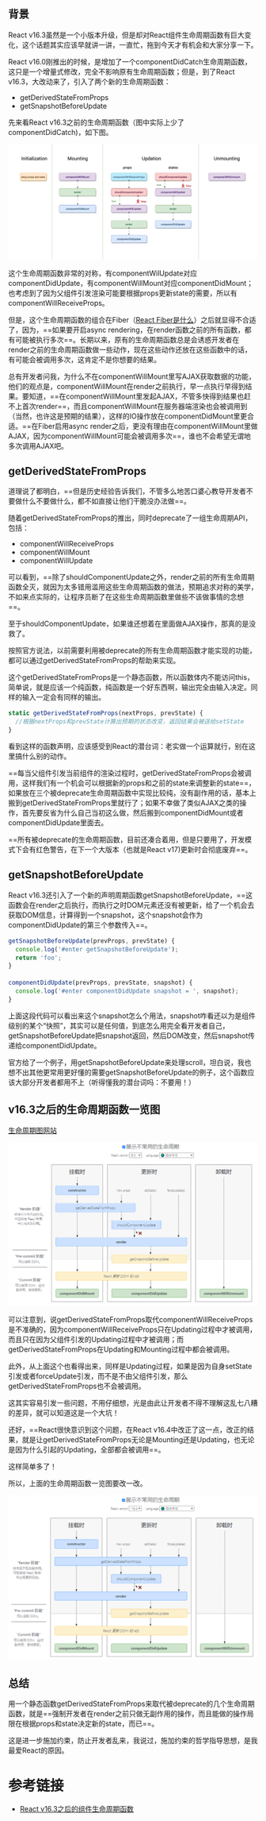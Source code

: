 ## 背景
React v16.3虽然是一个小版本升级，但是却对React组件生命周期函数有巨大变化，这个话题其实应该早就讲一讲，一直忙，拖到今天才有机会和大家分享一下。

React v16.0刚推出的时候，是增加了一个componentDidCatch生命周期函数，这只是一个增量式修改，完全不影响原有生命周期函数；但是，到了React v16.3，大改动来了，引入了两个新的生命周期函数：
- getDerivedStateFromProps
- getSnapshotBeforeUpdate

先来看React v16.3之前的生命周期函数（图中实际上少了componentDidCatch)，如下图。

![](../imgs/react-v16-3-life-cycle-fun.png)

这个生命周期函数非常的对称，有componentWilUpdate对应componentDidUpdate，有componentWillMount对应componentDidMount；也考虑到了因为父组件引发渲染可能要根据props更新state的需要，所以有componentWillReceiveProps。

但是，这个生命周期函数的组合在Fiber（[React Fiber是什么](https://zhuanlan.zhihu.com/p/26027085)）之后就显得不合适了，因为，==如果要开启async rendering，在render函数之前的所有函数，都有可能被执行多次==。长期以来，原有的生命周期函数总是会诱惑开发者在render之前的生命周期函数做一些动作，现在这些动作还放在这些函数中的话，有可能会被调用多次，这肯定不是你想要的结果。

总有开发者问我，为什么不在componentWillMount里写AJAX获取数据的功能，他们的观点是，componentWillMount在render之前执行，早一点执行早得到结果。要知道，==在componentWillMount里发起AJAX，不管多快得到结果也赶不上首次render==，而且componentWillMount在服务器端渲染也会被调用到（当然，也许这是预期的结果），这样的IO操作放在componentDidMount里更合适。==在Fiber启用async render之后，更没有理由在componentWillMount里做AJAX，因为componentWillMount可能会被调用多次==，谁也不会希望无谓地多次调用AJAX吧。

## getDerivedStateFromProps
道理说了都明白，==但是历史经验告诉我们，不管多么地苦口婆心教导开发者不要做什么不要做什么，都不如直接让他们干脆没办法做==。

随着getDerivedStateFromProps的推出，同时deprecate了一组生命周期API，包括：
- componentWillReceiveProps
- componentWillMount
- componentWillUpdate

可以看到，==除了shouldComponentUpdate之外，render之前的所有生命周期函数全灭，就因为太多错用滥用这些生命周期函数的做法，预期追求对称的美学，不如来点实际的，让程序员断了在这些生命周期函数里做些不该做事情的念想==。

至于shouldComponentUpdate，如果谁还想着在里面做AJAX操作，那真的是没救了。

按照官方说法，以前需要利用被deprecate的所有生命周期函数才能实现的功能，都可以通过getDerivedStateFromProps的帮助来实现。

这个getDerivedStateFromProps是一个静态函数，所以函数体内不能访问this，简单说，就是应该一个纯函数，纯函数是一个好东西啊，输出完全由输入决定。同样的输入一定会有同样的输出。

```js
static getDerivedStateFromProps(nextProps, prevState) {
  //根据nextProps和prevState计算出预期的状态改变，返回结果会被送给setState
}
```

看到这样的函数声明，应该感受到React的潜台词：老实做一个运算就行，别在这里搞什么别的动作。

==每当父组件引发当前组件的渲染过程时，getDerivedStateFromProps会被调用，这样我们有一个机会可以根据新的props和之前的state来调整新的state==，如果放在三个被deprecate生命周期函数中实现比较纯，没有副作用的话，基本上搬到getDerivedStateFromProps里就行了；如果不幸做了类似AJAX之类的操作，首先要反省为什么自己当初这么做，然后搬到componentDidMount或者componentDidUpdate里面去。

==所有被deprecate的生命周期函数，目前还凑合着用，但是只要用了，开发模式下会有红色警告，在下一个大版本（也就是React v17)更新时会彻底废弃==。

## getSnapshotBeforeUpdate
React v16.3还引入了一个新的声明周期函数getSnapshotBeforeUpdate，==这函数会在render之后执行，而执行之时DOM元素还没有被更新，给了一个机会去获取DOM信息，计算得到一个snapshot，这个snapshot会作为componentDidUpdate的第三个参数传入==。
```js
getSnapshotBeforeUpdate(prevProps, prevState) {
  console.log('#enter getSnapshotBeforeUpdate');
  return 'foo';
}

componentDidUpdate(prevProps, prevState, snapshot) {
  console.log('#enter componentDidUpdate snapshot = ', snapshot);
}
```
上面这段代码可以看出来这个snapshot怎么个用法，snapshot咋看还以为是组件级别的某个“快照”，其实可以是任何值，到底怎么用完全看开发者自己，getSnapshotBeforeUpdate把snapshot返回，然后DOM改变，然后snapshot传递给componentDidUpdate。

官方给了一个例子，用getSnapshotBeforeUpdate来处理scroll，坦白说，我也想不出其他更常用更好懂的需要getSnapshotBeforeUpdate的例子，这个函数应该大部分开发者都用不上（听得懂我的潜台词吗：不要用！）
## v16.3之后的生命周期函数一览图
[生命周期图网站](https://projects.wojtekmaj.pl/react-lifecycle-methods-diagram/)

![](../imgs/react-v16-3-life-cycle-pic-1.png)

可以注意到，说getDerivedStateFromProps取代componentWillReceiveProps是不准确的，因为componentWillReceiveProps只在Updating过程中才被调用，而且只在因为父组件引发的Updating过程中才被调用；而getDerivedStateFromProps在Updating和Mounting过程中都会被调用。

此外，从上面这个也看得出来，同样是Updating过程，如果是因为自身setState引发或者forceUpdate引发，而不是不由父组件引发，那么getDerivedStateFromProps也不会被调用。

这其实容易引发一些问题，不用仔细想，光是由此让开发者不得不理解这乱七八糟的差异，就可以知道这是一个大坑！

还好，==React很快意识到这个问题，在React v16.4中改正了这一点，改正的结果，就是让getDerivedStateFromProps无论是Mounting还是Updating，也无论是因为什么引起的Updating，全部都会被调用==。

这样简单多了！

所以，上面的生命周期函数一览图要改一改。

![](../imgs/react-v16-3-life-cycle-pic-2.png)

## 总结

用一个静态函数getDerivedStateFromProps来取代被deprecate的几个生命周期函数，就是==强制开发者在render之前只做无副作用的操作，而且能做的操作局限在根据props和state决定新的state，而已==。

这是进一步施加约束，防止开发者乱来，我说过，施加约束的哲学指导思想，是我最爱React的原因。
# 参考链接
- [React v16.3之后的组件生命周期函数](https://zhuanlan.zhihu.com/p/38030418)
